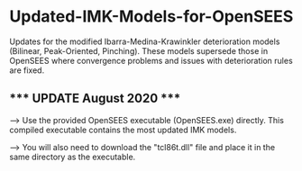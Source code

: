 # Updated-IMK-Models-for-OpenSEES
Updates for the modified Ibarra-Medina-Krawinkler deterioration models (Bilinear, Peak-Oriented, Pinching). These models supersede those in OpenSEES where convergence problems and issues with deterioration rules are fixed.

*** UPDATE August 2020 ***
---------------------------
--> Use the provided OpenSEES executable (OpenSEES.exe) directly. This compiled executable contains the most updated IMK models.

--> You will also need to download the "tcl86t.dll" file and place it in the same directory as the executable.
